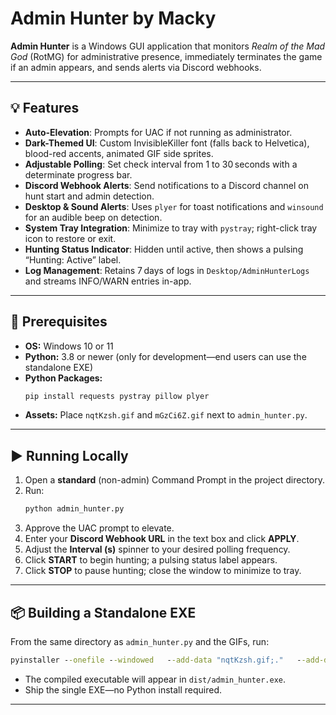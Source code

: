 # Admin Hunter by Macky

**Admin Hunter** is a Windows GUI application that monitors *Realm of the Mad God* (RotMG) for administrative presence, immediately terminates the game if an admin appears, and sends alerts via Discord webhooks.

---

## 💡 Features

- **Auto-Elevation**: Prompts for UAC if not running as administrator.
- **Dark-Themed UI**: Custom InvisibleKiller font (falls back to Helvetica), blood-red accents, animated GIF side sprites.
- **Adjustable Polling**: Set check interval from 1 to 30 seconds with a determinate progress bar.
- **Discord Webhook Alerts**: Send notifications to a Discord channel on hunt start and admin detection.
- **Desktop & Sound Alerts**: Uses `plyer` for toast notifications and `winsound` for an audible beep on detection.
- **System Tray Integration**: Minimize to tray with `pystray`; right-click tray icon to restore or exit.
- **Hunting Status Indicator**: Hidden until active, then shows a pulsing “Hunting: Active” label.
- **Log Management**: Retains 7 days of logs in `Desktop/AdminHunterLogs` and streams INFO/WARN entries in-app.

---

## 🔧 Prerequisites

- **OS:** Windows 10 or 11
- **Python:** 3.8 or newer (only for development—end users can use the standalone EXE)
- **Python Packages:**
  ```bash
  pip install requests pystray pillow plyer
  ```
- **Assets:** Place `nqtKzsh.gif` and `mGzCi6Z.gif` next to `admin_hunter.py`.

---

## ▶️ Running Locally

1. Open a **standard** (non-admin) Command Prompt in the project directory.
2. Run:
   ```bash
   python admin_hunter.py
   ```
3. Approve the UAC prompt to elevate.
4. Enter your **Discord Webhook URL** in the text box and click **APPLY**.
5. Adjust the **Interval (s)** spinner to your desired polling frequency.
6. Click **START** to begin hunting; a pulsing status label appears.
7. Click **STOP** to pause hunting; close the window to minimize to tray.

---

## 📦 Building a Standalone EXE

From the same directory as `admin_hunter.py` and the GIFs, run:

```bat
pyinstaller --onefile --windowed   --add-data "nqtKzsh.gif;."   --add-data "mGzCi6Z.gif;."   admin_hunter.py
```

- The compiled executable will appear in `dist/admin_hunter.exe`.
- Ship the single EXE—no Python install required.

---
